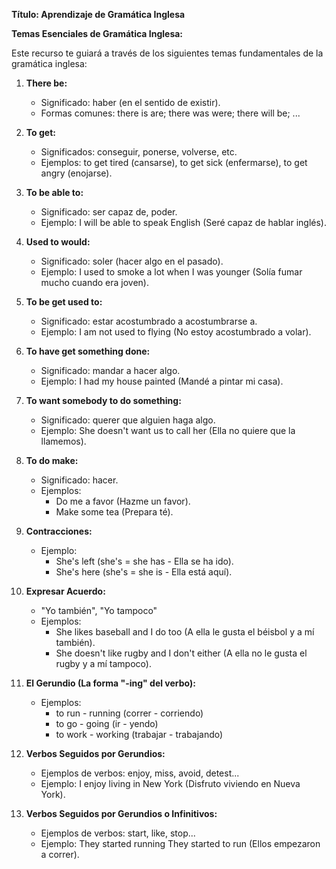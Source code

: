 
**Título: Aprendizaje de Gramática Inglesa**

**Temas Esenciales de Gramática Inglesa:**

Este recurso te guiará a través de los siguientes temas fundamentales de la gramática inglesa:

1.  **There be:**
    *   Significado: haber (en el sentido de existir).
    *   Formas comunes: there is are; there was were; there will be; ...

2.  **To get:**
    *   Significados: conseguir, ponerse, volverse, etc.
    *   Ejemplos: to get tired (cansarse), to get sick (enfermarse), to get angry (enojarse).

3.  **To be able to:**
    *   Significado: ser capaz de, poder.
    *   Ejemplo: I will be able to speak English (Seré capaz de hablar inglés).

4.  **Used to would:**
    *   Significado: soler (hacer algo en el pasado).
    *   Ejemplo: I used to smoke a lot when I was younger (Solía fumar mucho cuando era joven).

5.  **To be get used to:**
    *   Significado: estar acostumbrado a   acostumbrarse a.
    *   Ejemplo: I am not used to flying (No estoy acostumbrado a volar).

6.  **To have get something done:**
    *   Significado: mandar a hacer algo.
    *   Ejemplo: I had my house painted (Mandé a pintar mi casa).

7.  **To want somebody to do something:**
    *   Significado: querer que alguien haga algo.
    *   Ejemplo: She doesn't want us to call her (Ella no quiere que la llamemos).

8.  **To do make:**
    *   Significado: hacer.
    *   Ejemplos:
        *   Do me a favor (Hazme un favor).
        *   Make some tea (Prepara té).

9.  **Contracciones:**
    *   Ejemplo:
        *   She's left (she's = she has - Ella se ha ido).
        *   She's here (she's = she is - Ella está aquí).

10. **Expresar Acuerdo:**
    *   "Yo también", "Yo tampoco"
    *   Ejemplos:
        *   She likes baseball and I do too (A ella le gusta el béisbol y a mí también).
        *   She doesn't like rugby and I don't either (A ella no le gusta el rugby y a mí tampoco).

11. **El Gerundio (La forma "-ing" del verbo):**
    *   Ejemplos:
        *   to run - running (correr - corriendo)
        *   to go - going (ir - yendo)
        *   to work - working (trabajar - trabajando)

12. **Verbos Seguidos por Gerundios:**
    *   Ejemplos de verbos: enjoy, miss, avoid, detest...
    *   Ejemplo: I enjoy living in New York (Disfruto viviendo en Nueva York).

13. **Verbos Seguidos por Gerundios o Infinitivos:**
    *   Ejemplos de verbos: start, like, stop...
    *   Ejemplo: They started running   They started to run (Ellos empezaron a correr).

